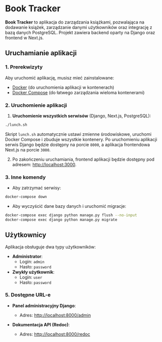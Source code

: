# Book Tracker

**Book Tracker** to aplikacja do zarządzania książkami, pozwalająca na dodawanie książek, zarządzanie danymi użytkowników oraz integrację z bazą danych PostgreSQL. Projekt zawiera backend oparty na Django oraz frontend w Next.js.

## Uruchamianie aplikacji

### 1. Prerekwizyty

Aby uruchomić aplikację, musisz mieć zainstalowane:

- [Docker](https://www.docker.com/get-started) (do uruchomienia aplikacji w kontenerach)
- [Docker Compose](https://docs.docker.com/compose/install/) (do łatwego zarządzania wieloma kontenerami)

### 2. Uruchomienie aplikacji

1. **Uruchomienie wszystkich serwisów** (Django, Next.js, PostgreSQL):

```bash
./lunch.sh
```

Skript `lunch.sh` automatycznie ustawi zmienne środowiskowe, uruchomi Docker Compose i zbuduje wszystkie kontenery. Po uruchomieniu aplikacji serwis Django będzie dostępny na porcie `8000`, a aplikacja frontendowa Next.js na porcie `3000`.

2. Po zakończeniu uruchamiania, frontend aplikacji będzie dostępny pod adresem: [http://localhost:3000](http://localhost:3000).

### 3. Inne komendy

- Aby zatrzymać serwisy:

```bash
docker-compose down
```

- Aby wyczyścić dane bazy danych i uruchomić migracje:

```bash
docker-compose exec django python manage.py flush --no-input
docker-compose exec django python manage.py migrate
```

## Użytkownicy

Aplikacja obsługuje dwa typy użytkowników:

- **Administrator**:
  - Login: `admin`
  - Hasło: `password`
- **Zwykły użytkownik**:
  - Login: `user`
  - Hasło: `password`

### 5. Dostępne URL-e

- **Panel administracyjny Django**:

  - Adres: [http://localhost:8000/admin](http://localhost:8000/admin)

- **Dokumentacja API (Redoc)**:
  - Adres: [http://localhost:8000/redoc](http://localhost:8000/redoc)
